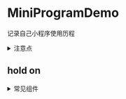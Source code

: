 # MiniProgramDemo
记录自己小程序使用历程
<details>
  <summary>注意点</summary>
  
### 1. 全局配置与页面配置
页面配置会覆盖全局配置，如未设置页面配置会使用全局配置
例如：app.json和page.json下的navigationBarBackgroundColor,page.json会覆盖app.json
  
### 2. 绝对路径与相对路径
绝对路径以"/"开头，相对路径以"../"开头，一般可以相互通用
  
### 3. wx.navigateTo与wx.redirectTo差异
跳转时，调用的生命周期不同，前者会调用onHide后者会调用onUnload
  
### 4. catchtap与bindtap
非冒泡与冒泡
  
### 5. template与component
相同：都是组件化
不同：template主要是展示，而component拥有自己的js
使用：普通展示用template，较强逻辑使用component

### 6. wxs
常用场景：数字，时间规范
格式：{{wxsname.func(data)}}//wxsname为module名，data为数据，func为规范方法
```
//定义
<wxs module="wxsname">
var func=(data){
  return data.toFixed(2)
}
module.exports={
func:func
}
</wxs>
//引用
<wxs src="相对路径" module="wxsname"/>
<view>{{wxsname.func(1.222222)}}</view>//显示为1.22
```

### 7. currentTarget与target
一个指触发，另一个指产生

### 8. touch与touchChange
touchEnd时不同，多手指触摸时不同

### 9. template组件使用
嵌套组件时，由内往外
传递数据时，由外往内
传递数据对象时，可用"..."扩展运算符传递属性

### 10. 数据传递undefine
一般数据传递的对象需初始化，因为数据一般是那异步请求

### 11. scroview不支持上拉刷新
改用view监听onPullDownRefresh函数，同时scroview的bindscrolltolower可改为监听onReachBottom

### 12. 自定义data-的问题
data-imgUrl取值时，需为e.currentTarget.dataset.imgurl(小写)，data-后的命名会自动转为小写
</details>

## hold on

<details>
  <summary>常见组件</summary>
  
### 1. 跑马灯(pages/marquee)
* 单文本循环播放
* 单文本循环衔接播放
* 单文本左右横跳

### 2. 视图选择器(pages/pickerview)
* 地区选择器

### 3. 登录页(pages/login)
* 一般登录页

### 4. 列表选择(pages/checkbox)
* 单选
* 多选
</details>
